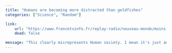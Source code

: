 ```yaml
---
title: "Humans are becoming more distracted than goldfishes"
categories: ["Science", "Random"]

link:
    url: "https://www.francetvinfo.fr/replay-radio/nouveau-monde/moins-de-concentration-que-les-poissons-rouges-a-cause-des-ecrans_1778207.html"
    dead: false

message: "This clearly misrepresents Human society. I mean it's just an average *ooooh*, a new cat video! Nice!"
---
```

